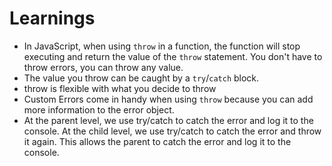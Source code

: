 # Learnings

- In JavaScript, when using `throw` in a function, the function will stop executing and return the value of the `throw` statement. You don't have to throw errors, you can throw any value.
- The value you throw can be caught by a `try`/`catch` block.
- throw is flexible with what you decide to throw
- Custom Errors come in handy when using `throw` because you can add more information to the error object.
- At the parent level, we use try/catch to catch the error and log it to the console. At the child level, we use try/catch to catch the error and throw it again. This allows the parent to catch the error and log it to the console.
